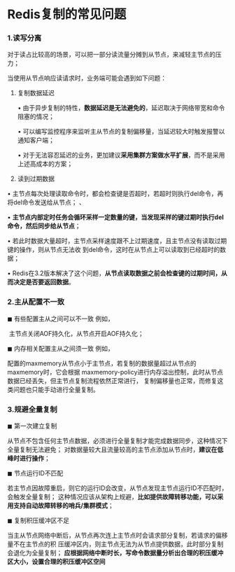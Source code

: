 # Redis复制的常见问题

### 1.读写分离

对于读占比较高的场景，可以把一部分读流量分摊到从节点，来减轻主节点的压力；

当使用从节点响应读请求时，业务端可能会遇到如下问题： 

1. 复制数据延迟 

   • 由于异步复制的特性，**数据延迟是无法避免的**，延迟取决于网络带宽和命令阻塞的情况； 

   • 可以编写监控程序来监听主从节点的复制偏移量，当延迟较大时触发报警以通知客户端； 

   • 对于无法容忍延迟的业务，更加建议**采用集群方案做水平扩展**，而不是采用上述高成本的方案；

2.  读到过期数据 

   • 主节点每次处理读取命令时，都会检查键是否超时，若超时则执行del命令，再将del命令发送给从节点； 、

   • **主节点内部定时任务会循环采样一定数量的键，当发现采样的键过期时执行del命令，然后同步给从节点**； 

   • 若此时数据大量超时，主节点采样速度跟不上过期速度，且主节点没有读取过期键的操作，则从节点无法收 到del命令，这时在从节点上可以读取到已经超时的数据； 

   • Redis在3.2版本解决了这个问题，**从节点读取数据之前会检查键的过期时间，从而决定是否要返回数据**。

### 2.主从配置不一致

◼ 有些配置主从之间可以不一致 例如，

​	主节点关闭AOF持久化，从节点开启AOF持久化；

 ◼ 内存相关配置主从之间须一致 例如，

​	配置的maxmemory从节点小于主节点，若复制的数据量超过从节点的maxmemory时，它会根据 maxmemory-policy进行内存溢出控制，此时从节点数据已经丢失，但主节点复制流程依然正常进行， 复制偏移量也正常，而修复这类问题也只能手动进行全量复制。

### 3.规避全量复制

◼ 第一次建立复制 

从节点不包含任何主节点数据，必须进行全量复制才能完成数据同步，这种情况下全量复制无法避免； 对数据量较大且流量较高的主节点添加从节点时，**建议在低峰时进行操作**； 

◼ 节点运行ID不匹配 

若主节点因故障重启，则它的运行ID会改变，从节点发现主节点运行ID不匹配时，会触发全量复制； 这种情况应该从架构上规避，**比如提供故障转移功能，可以采用支持自动故障转移的哨兵/集群模式**； 

◼ 复制积压缓冲区不足 

当主从节点网络中断后，从节点再次连上主节点时会请求部分复制，若请求的偏移量不在主节点的积 压缓冲区内，则主节点无法为从节点提供数据，此时部分复制会退化为全量复制； **应根据网络中断时长，写命令数据量分析出合理的积压缓冲区大小，设置合理的积压缓冲区空间**